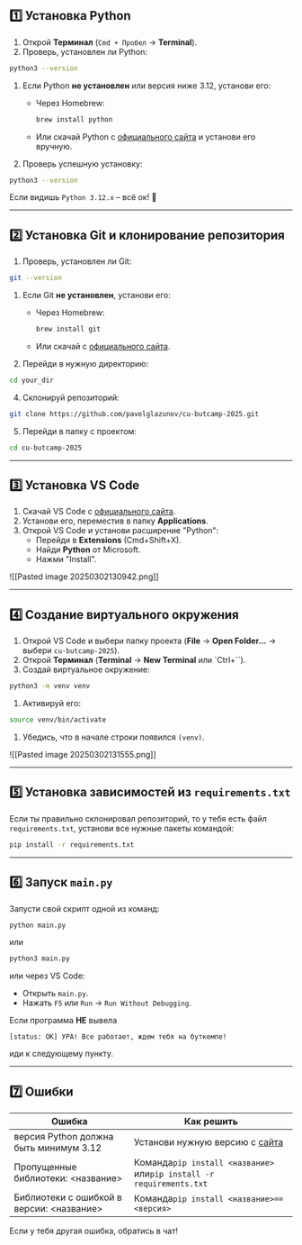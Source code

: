 
## 1️⃣ Установка Python

1. Открой **Терминал** (`Cmd + Пробел` → **Terminal**).
2. Проверь, установлен ли Python:

```sh
python3 --version
```

1. Если Python **не установлен** или версия ниже 3.12, установи его:
    
    - Через Homebrew:
        
        ```sh
        brew install python
        ```
        
    - Или скачай Python с [официального сайта](https://www.python.org/downloads/mac-osx/) и установи его вручную.
4. Проверь успешную установку:
    

```sh
python3 --version
```

Если видишь `Python 3.12.x` – всё ок! 🎉

---

## 2️⃣ Установка Git и клонирование репозитория

1. Проверь, установлен ли Git:

```sh
git --version
```

1. Если Git **не установлен**, установи его:
    
    - Через Homebrew:
        
        ```sh
        brew install git
        ```
        
    - Или скачай с [официального сайта](https://git-scm.com/downloads).
3. Перейди в нужную директорию:
    

```sh
cd your_dir
```

4. Склонируй репозиторий:

```sh
git clone https://github.com/pavelglazunov/cu-butcamp-2025.git
```

5. Перейди в папку с проектом:

```sh
cd cu-butcamp-2025
```

---

## 3️⃣ Установка VS Code

1. Скачай VS Code с [официального сайта](https://code.visualstudio.com/Download).
2. Установи его, переместив в папку **Applications**.
3. Открой VS Code и установи расширение "Python":
    - Перейди в **Extensions** (Cmd+Shift+X).
    - Найди **Python** от Microsoft.
    - Нажми "Install".

![[Pasted image 20250302130942.png]]

---

## 4️⃣ Создание виртуального окружения

1. Открой VS Code и выбери папку проекта (**File** → **Open Folder...** → выбери `cu-butcamp-2025`).
2. Открой **Терминал** (**Terminal** → **New Terminal** или `Ctrl+``).
3. Создай виртуальное окружение:

```sh
python3 -m venv venv
```

1. Активируй его:

```sh
source venv/bin/activate
```

1. Убедись, что в начале строки появился `(venv)`.

![[Pasted image 20250302131555.png]]

---

## 5️⃣ Установка зависимостей из `requirements.txt`

Если ты правильно склонировал репозиторий, то у тебя есть файл `requirements.txt`, установи все нужные пакеты командой:

```sh
pip install -r requirements.txt
```

---

## 6️⃣ Запуск `main.py`

Запусти свой скрипт одной из команд:

```sh
python main.py
```

или

```sh
python3 main.py
```

или через VS Code:

- Открыть `main.py`.
- Нажать `F5` или `Run` → `Run Without Debugging`.

Если программа **НЕ** вывела

`[status: OK] УРА! Все работает, ждем тебя на буткемпе!`

иди к следующему пункту.

---

## 7️⃣ Ошибки

|Ошибка|Как решить|
|---|---|
|версия Python должна быть минимум 3.12|Установи нужную версию с [сайта](https://www.python.org/downloads/release/python-3120/)|
|Пропущенные библиотеки: <название>|Команда`pip install <название>` или`pip install -r requirements.txt`|
|Библиотеки с ошибкой в версии: <название>|Команда`pip install <название>==<версия>`|

Если у тебя другая ошибка, обратись в чат!